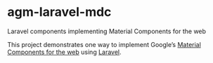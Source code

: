 # agm-laravel-mdc
Laravel components implementing Material Components for the web

This project demonstrates one way to implement Google’s [Material Components for the web](https://github.com/material-components/material-components-web) using [Laravel](https://laravel.com/).
